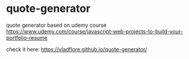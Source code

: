 # quote-generator

quote generator based on udemy course https://www.udemy.com/course/javascript-web-projects-to-build-your-portfolio-resume

check it here: https://vladflore.github.io/quote-generator/
